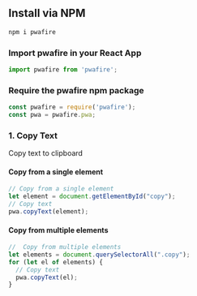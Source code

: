 ## Install via NPM


```bash
npm i pwafire
```

### Import pwafire in your React App

```js
import pwafire from 'pwafire';
```

### Require the pwafire npm package

```js
const pwafire = require('pwafire');
const pwa = pwafire.pwa;
```



### 1. Copy Text
Copy text to clipboard

#### Copy from a single element

```js
// Copy from a single element
let element = document.getElementById("copy");
// Copy text
pwa.copyText(element);
```

#### Copy from multiple elements

```js
//  Copy from multiple elements
let elements = document.querySelectorAll(".copy");
for (let el of elements) {
  // Copy text
  pwa.copyText(el);
}
```